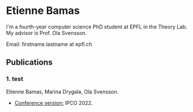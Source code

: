 # Etienne Bamas

I'm a fourth-year computer science PhD student at EPFL in the Theory Lab. My advisor is Prof. Ola Svensson.

Email: firstname.lastname at epfl.ch


## Publications

### 1. test
Etienne Bamas, Marina Drygala, Ola Svensson.
* [Conference version:]() IPCO 2022.
